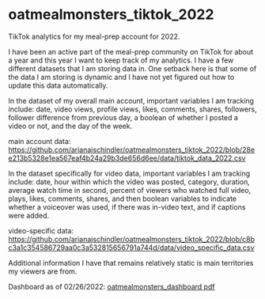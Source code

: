 # oatmealmonsters_tiktok_2022
TikTok analytics for my meal-prep account for 2022.

I have been an active part of the meal-prep community on TikTok for about a year and this year I want to keep track of my analytics. I have a few different datasets that I am storing data in. One setback here is that some of the data I am storing is dynamic and I have not yet figured out how to update this data automatically.

In the dataset of my overall main account, important variables I am tracking include: date, video views, profile views, likes, comments, shares, followers, follower difference from previous day, a boolean of whether I posted a video or not, and the day of the week.

main account data: https://github.com/arianajschindler/oatmealmonsters_tiktok_2022/blob/28ee213b5328e1ea567eaf4b24a29b3de656d6ee/data/tiktok_data_2022.csv

In the dataset specifically for video data, important variables I am tracking include: date, hour within which the video was posted, category, duration, average watch time in second, percent of viewers who watched full video, plays, likes, comments, shares, and then boolean variables to indicate whether a voiceover was used, if there was in-video text, and if captions were added.

video-specific data: https://github.com/arianajschindler/oatmealmonsters_tiktok_2022/blob/c8bc3a1c354586729aa0c3a532815656791a744d/data/video_specific_data.csv

Additional information I have that remains relatively static is main territories my viewers are from.

Dashboard as of 02/26/2022: [oatmealmonsters_dashboard pdf](https://github.com/arianajschindler/oatmealmonsters_tiktok_2022/files/8146802/oatmealmonsters_tiktok_dash.pdf)
